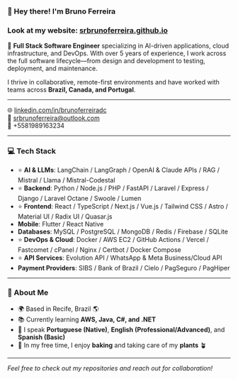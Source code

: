 ### 👋 Hey there! I'm Bruno Ferreira

### Look at my website: [srbrunoferreira.github.io](https://srbrunoferreira.github.io/)

🚀 **Full Stack Software Engineer** specializing in AI-driven applications, cloud infrastructure, and DevOps. With over 5 years of experience, I work across the full software lifecycle—from design and development to testing, deployment, and maintenance.  

I thrive in collaborative, remote-first environments and have worked with teams across **Brazil, Canada, and Portugal**.

---

🌐 [linkedin.com/in/brunoferreiradc](https://www.linkedin.com/in/brunoferreiradc)  
📧 srbrunoferreira@outlook.com  
📱 +5581989163234  

---

### 💻 Tech Stack  

- ⭐️ **AI & LLMs**: LangChain / LangGraph / OpenAI & Claude APIs / RAG / Mistral / Llama / Mistral-Codestal  
- ⭐️ **Backend**: Python / Node.js / PHP / FastAPI / Laravel / Express / Django / Laravel Octane / Swoole / Lumen    
- ⭐️ **Frontend**: React / TypeScript / Next.js / Vue.js / Tailwind CSS / Astro / Material UI / Radix UI / Quasar.js  
- **Mobile**: Flutter / React Native  
- **Databases**: MySQL / PostgreSQL / MongoDB / Redis / Firebase / SQLite
- ⭐️ **DevOps & Cloud**: Docker / AWS EC2 / GitHub Actions / Vercel / Fastcomet / cPanel / Nginx / Certbot / Docker Compose
- ⭐️ **API Services**: Evolution API / WhatsApp & Meta Business/Cloud API  
- **Payment Providers**: SIBS / Bank of Brazil / Cielo / PagSeguro / PagHiper  

---

### 🧠 About Me  

- 🌍 Based in Recife, Brazil 🌎  
- 📚 Currently learning **AWS, Java, C#, and .NET**  
- 💬 I speak **Portuguese (Native)**, **English (Professional/Advanced)**, and **Spanish (Basic)**  
- 🎂 In my free time, I enjoy **baking** and taking care of my **plants** 🪴  

---

*Feel free to check out my repositories and reach out for collaboration!*  
